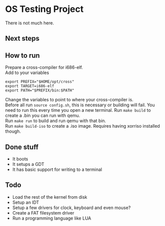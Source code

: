 # OS Testing Project
There is not much here.

## Next steps

## How to run
Prepare a cross-compiler for i686-elf.  
Add to your variables

    export PREFIX="$HOME/opt/cross"
    export TARGET=i686-elf
    export PATH="$PREFIX/bin:$PATH"

Change the variables to point to where your cross-compiler is.  
Before all run `source config.sh`, this is necessary or building will fail. 
You need to run this every time you open a new terminal. 
Run `make build` to create a .bin you can run with qemu.  
Run `make run` to build and run qemu with that bin.  
Run `make build-iso` to create a .iso image. Requires having xorriso installed though.  

## Done stuff
- It boots
- It setups a GDT
- It has basic support for writing to a terminal

## Todo
- Load the rest of the kernel from disk
- Setup an IDT
- Setup a few drivers for clock, keyboard and even mouse?
- Create a FAT filesystem driver
- Run a programming language like LUA